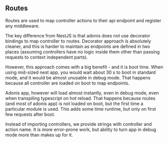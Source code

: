 ## Routes

Routes are used to map controller actions to their api endpoint and register any middleware.

The key difference from NestJS is that adonis does not use decorator bindings to map controller to routes. Decorator approach is absolutely cleaner, and this is harder to maintain as endpoints are defined in two places (assuming controllers have no logic inside them other than passing requests to context independent parts).

However, this approach comes with a big benefit - and it is boot time. When using mid-sized nest app, you would wait about 30 s to boot in standard mode, and it would be almost unusable in debug mode. That happens because all controller are loaded on boot to map endpoints.

Adonis app, however will load almost instantly, even in debug mode, even when transpiling typescript on hot reload. That happens because routes (and most of adonis app) is not loaded on boot, but the first time a particular module is used. This adds some time runtime, but only on first few requests after boot.

Instead of importing controllers, we provide strings with controller and action name. It is more error-prone work, but ability to turn app in debug mode more than makes up for it. 
